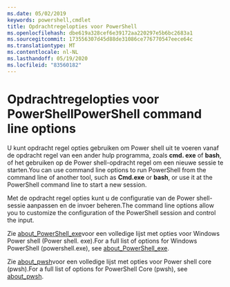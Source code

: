 ```yaml
---
ms.date: 05/02/2019
keywords: powershell,cmdlet
title: Opdrachtregelopties voor PowerShell
ms.openlocfilehash: dbe619a328cef6e39172aa220297e5b6bc2683a1
ms.sourcegitcommit: 173556307d45d88de31086ce776770547eece64c
ms.translationtype: MT
ms.contentlocale: nl-NL
ms.lasthandoff: 05/19/2020
ms.locfileid: "83560182"
---
```

# <a name="powershell-command-line-options"></a><span data-ttu-id="62064-103">Opdrachtregelopties voor PowerShell</span><span class="sxs-lookup"><span data-stu-id="62064-103">PowerShell command line options</span></span>

<span data-ttu-id="62064-104">U kunt opdracht regel opties gebruiken om Power shell uit te voeren vanaf de opdracht regel van een ander hulp programma, zoals **cmd. exe** of **bash**, of het gebruiken op de Power shell-opdracht regel om een nieuwe sessie te starten.</span><span class="sxs-lookup"><span data-stu-id="62064-104">You can use command line options to run PowerShell from the command line of another tool, such as **Cmd.exe** or **bash**, or use it at the PowerShell command line to start a new session.</span></span>

<span data-ttu-id="62064-105">Met de opdracht regel opties kunt u de configuratie van de Power shell-sessie aanpassen en de invoer beheren.</span><span class="sxs-lookup"><span data-stu-id="62064-105">The command line options allow you to customize the configuration of the PowerShell session and control the input.</span></span>

<span data-ttu-id="62064-106">Zie [about_PowerShell_exe](/powershell/module/Microsoft.PowerShell.Core/About/about_PowerShell_exe?view=powershell-5.1)voor een volledige lijst met opties voor Windows Power shell (Power shell. exe).</span><span class="sxs-lookup"><span data-stu-id="62064-106">For a full list of options for Windows PowerShell (powershell.exe), see [about_PowerShell_exe](/powershell/module/Microsoft.PowerShell.Core/About/about_PowerShell_exe?view=powershell-5.1).</span></span>

<span data-ttu-id="62064-107">Zie [about_pwsh](/powershell/module/Microsoft.PowerShell.Core/About/about_pwsh)voor een volledige lijst met opties voor Power shell core (pwsh).</span><span class="sxs-lookup"><span data-stu-id="62064-107">For a full list of options for PowerShell Core (pwsh), see [about_pwsh](/powershell/module/Microsoft.PowerShell.Core/About/about_pwsh).</span></span>
